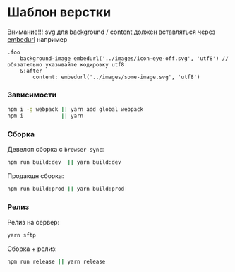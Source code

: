 Шаблон верстки
========


Внимание!!!
svg для background / content должен вставляться через [embedurl](http://stylus-lang.com/docs/functions.url.html#utf8-encoding-for-svgs)
например
```
.foo
	background-image embedurl('../images/icon-eye-off.svg', 'utf8') // обязательно указывайте кодировку utf8
	&:after
		content: embedurl('../images/some-image.svg', 'utf8')
```

### Зависимости
```bash
npm i -g webpack || yarn add global webpack
npm i			 || yarn
```

### Сборка
Девелоп сборка c `browser-sync`:
```bash
npm run build:dev  || yarn build:dev
```
Продакшн сборка:
```bash
npm run build:prod || yarn build:prod
```

### Релиз
Релиз на сервер:
```bash
yarn sftp
```

Сборка + релиз:
```bash
npm run release || yarn release
```
